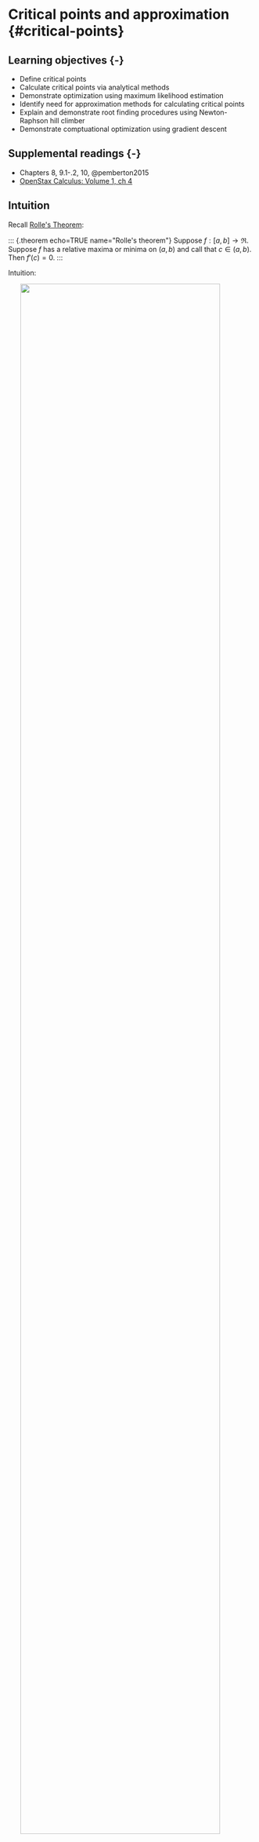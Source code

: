 # Critical points and approximation {#critical-points}



## Learning objectives {-}

* Define critical points
* Calculate critical points via analytical methods
* Demonstrate optimization using maximum likelihood estimation
* Identify need for approximation methods for calculating critical points
* Explain and demonstrate root finding procedures using Newton-Raphson hill climber
* Demonstrate comptuational optimization using gradient descent

## Supplemental readings {-}

* Chapters 8, 9.1-.2, 10, @pemberton2015
* [OpenStax Calculus: Volume 1, ch 4](https://openstax.org/details/books/calculus-volume-1)

## Intuition

Recall [Rolle's Theorem](sequences-derivatives.html#relative-maxima-minima-and-derivatives):

::: {.theorem echo=TRUE name="Rolle's theorem"}
Suppose $f:[a, b] \rightarrow \Re$.  Suppose $f$ has a relative maxima or minima on $(a,b)$ and call that $c \in (a, b)$.  Then $f'(c) = 0$.
:::

Intuition:

<img src="03-critical-points_files/figure-html/rolles-theorem-1.png" width="90%" style="display: block; margin: auto;" />

Rolle's theorem guarantee's that, at some point, $f^{'}(x) = 0$. Think about the intuition given this theorem. What happens as we approach from the left? What happens as we approach from the right?

## Higher order derivatives

The first derivative is applying the definition of derivatives on the function, and it can be expressed as

$$f'(x),  ~~ y',  ~~ \frac{d}{dx}f(x), ~~ \frac{dy}{dx}$$

We can keep applying the differentiation process to functions that are themselves derivatives.  The derivative of $f'(x)$ with respect to $x$, would then be $$f''(x)=\lim\limits_{h\to 0}\frac{f'(x+h)-f'(x)}{h}$$ and we can therefore call it the __Second derivative:__ 

$$f''(x), ~~ y'', ~~ \frac{d^2}{dx^2}f(x), ~~ \frac{d^2y}{dx^2}$$

Similarly, the derivative of $f''(x)$ would be called the third derivative and is denoted $f'''(x)$. And by extension, the __nth derivative__  is expressed as  $\frac{d^n}{dx^n}f(x)$, $\frac{d^ny}{dx^n}$.

$$
\begin{aligned}
f(x) &=x^3\\
f^{\prime}(x) &=3x^2\\
f^{\prime\prime}(x) &=6x \\
f^{\prime\prime\prime}(x) &=6\\
f^{\prime\prime\prime\prime}(x) &=0\\
\end{aligned}
$$

Earlier, we said that [if a function is differentiable at a given point, then it must be continuous](sequences-derivatives.html#continuity-and-derivatives). Further, if $f'(x)$ is itself continuous, then $f(x)$ is called **continuously differentiable**. All of this matters because many of our findings about optimization rely on differentiation, and so we want our function to be differentiable in as many layers.  A function that is continuously differentiable infinitely is called **smooth**. Some examples include:

$$
\begin{aligned}
f(x) &= x^2 \\
f(x) &= e^x
\end{aligned}
$$

## Critical points

One important purpose of derivatives is to find **critical points** along a function. Critical points are points on the domain of a function where the function is either not differentiable or the derivative is equal to zero.

### Inflection point

For a given function $y = f(x)$, a point $(x^∗, y^∗)$ is called an **inflection point** if the second derivative immediately on one side of the point is signed oppositely to the second derivative immediately on the other side. Graphically, this occurs if the tangent line switches sides of the function at the inflection point.

<img src="03-critical-points_files/figure-html/inflect-1.png" width="90%" style="display: block; margin: auto;" />

### Concavity

* **Concave up **(convex) - for a segment of a function, every possible **chord** (line segment connecting points along $f(x)$) is above the function
* **Concave down** (concave) - for a segment of a function, every possible chord is below the function

This can be verified both graphically and analytically using the second derivative. Where a function is twice differentiable and concave over some area, then the function is concave down where $f''(x) < 0$ and concave up where $f''(x) > 0$.

<img src="03-critical-points_files/figure-html/concave-1.png" width="90%" style="display: block; margin: auto;" />

Some functions are **strictly concave up** or **concave down** if the second derivative is constantly signed over the entire domain of $x$.

##### Exponential function (concave up)

<img src="03-critical-points_files/figure-html/strict-e-1.png" width="90%" style="display: block; margin: auto;" />

$$
\begin{aligned}
f(x) & =  e^{x} \\
f^{'}(x) & =  e^{x} \\
f^{''}(x) & =  e^{x} 
\end{aligned}
$$

##### Natural log (concave down)

<img src="03-critical-points_files/figure-html/strict-log-1.png" width="90%" style="display: block; margin: auto;" />

$$
\begin{aligned}
f(x) & =  \log(x) \\
f^{'}(x) & =  \frac{1}{x} \\
f^{''}(x) & =  -\frac{1}{x^2}
\end{aligned}
$$

## Extrema

**Extreme values** are values of a function that are either the maximum or minimum value.

::: {.theorem echo=TRUE name="Extreme value theorem"}
Suppose $f:[a, b] \rightarrow \Re$. There exists numbers $c$ and $d$ in $[a, b]$ such that $f(c) \ge f(x) \ge f(d)\quad\forall x\in [a,b]$. That is, $f$ must attain a maximum and a minimum, each at least once.

:::


These values can be locally or (potentially) globally across the entire domain of $f$.

### Minimum and maximum on the interval $[0,5]$ are located at the endpoints

<img src="03-critical-points_files/figure-html/endpoints-1.png" width="90%" style="display: block; margin: auto;" />

### Global maximum is located at $x=0$

<img src="03-critical-points_files/figure-html/max-middle-1.png" width="90%" style="display: block; margin: auto;" />

### Global minimum is located at $x= - \frac{9}{2}$

<img src="03-critical-points_files/figure-html/min-middle-1.png" width="90%" style="display: block; margin: auto;" />

### A bunch of local minima and maxima

<img src="03-critical-points_files/figure-html/local-all-1.png" width="90%" style="display: block; margin: auto;" />

### $x=0$ is an inflection point that is neither a minimum nor a maximum ($f''(x) = 0$)

Also known as a **saddle point**.

<img src="03-critical-points_files/figure-html/inflection-point-1.png" width="90%" style="display: block; margin: auto;" />

## Framework for analytical optimization

Here we see how critical points can be used to find extrema and saddle points.

1. Find $f'(x)$
1. Set $f'(x)=0$ and solve for $x$. Call all $x_0$ such that $f'(x_0)=0$ **critical values**
1. Find $f''(x)$. Evaluate at each $x_0$
    * If $f''(x) > 0$, concave up, and therefore a local minimum
    * If $f''(x) < 0$, concave down, and therefore a local maximum
    * If it's the global maximum/minimum, it will produce the largest/smallest value for $f(x)$
    * On a closed range along the domain, check the endpoints as well

### Example: $f(x) = -x^2$,  $x \in [-3, 3]$

<img src="03-critical-points_files/figure-html/ex-1-1.png" width="90%" style="display: block; margin: auto;" />

#### Critical Value

$$
\begin{eqnarray}
f'(x) & = & - 2 x  \\
0 & = & - 2 x^{*}  \\
x^{*} & = & 0 
\end{eqnarray}
$$

#### Second Derivative

$$
\begin{eqnarray}
f^{'}(x) & = & - 2x  \\
f^{''}(x)  & = & - 2  
\end{eqnarray}
$$

* $f^{''}(x)< 0$, local maximum

### Example: $f(x) = x^3$, $x \in [-3, 3]$

<img src="03-critical-points_files/figure-html/ex-2-1.png" width="90%" style="display: block; margin: auto;" />

#### Critical Value

$$
\begin{eqnarray}
f'(x) & = & 3 x^2  \\
0 & = & 3 (x^{*})^2  \\
x^{*} & = & 0 
\end{eqnarray}
$$

#### Second Derivative

$$
\begin{eqnarray}
f^{''}(x) & = & 6x  \\
f^{''}(0)  & = & 0
\end{eqnarray}
$$

* Neither a minimum nor a maximum, it is a **saddle point**

### Example: spatial model

A large literature in Congress supposes legislators and policies can be situated in a **policy space**. Suppose legislator $i$ and policies $x, i \in \Re$. Define legislator $i$'s utility as, $U:\Re \rightarrow \Re$,

$$
\begin{aligned}
U_{i} (x) & = - (x - \mu)^{2} \\ 
U_{i}(x) & = - x^2 +  2 x \mu  - \mu^2
\end{aligned}
$$

What is $i$'s optimal policy over the range $x \in [\mu- 2, \mu + 2]$?

#### First derivative

$$
\begin{aligned}
U_{i}^{'} (x) & = -2 (x - \mu) \\
0 & = -2x^{*} + 2 \mu \\ 
x^{*} & = \mu
\end{aligned}
$$

#### Second derivative test

$$U^{''}_{i}(x) = -2 <0 \rightarrow \text{Concave Down}$$

We call $\mu$ legislator $i$'s **ideal point**

$$
\begin{aligned}
U_{i}(\mu) & = - (\mu - \mu)^2 = 0  \\
U_{i}(\mu - 2) & = - (\mu - 2 - \mu)^2 = -4  \\
U_{i} (\mu + 2) & = - (\mu + 2 - \mu)^2 = -4  
\end{aligned}
$$

The legislator maximizes her utility at $\mu$.

### Example: Maximum likelihood estimation

A **likelihood function** is a function for calculating the parameters of a statistical model, given specific observed data. As we'll see in a few days, likelihood is related to, but not the same as, probability. Under frequentist inference:

* Probability is the plausibility of a random outcome occurring, given a model parameter value
* Likelihood is the plausibility of a model parameter(s) value, given specific observed value

Generally in these problems the data is known but the parameters are unknown. In order to estimate the best values for the parameters, we can use optimization to **maximize** the function to find the values for the function located at the global maximum of the likelihood function.

Here is an example likelihood function. We want to find the **maximum likelihood estimate** for the function:^[Note that this is the likelihood function for a normal distribution with the variance parameter held constant. This allows us to eliminate the variance parameter from the equation and simplify the procedure. This process would work with both parameters, if we were doing partial derivatives and finding them simultaneously. [We'll revisit this soon.](multivariable-differentiation.html#maximum-likelihood-estimation-for-a-normal-distribution)]

$$
\begin{aligned}
f(\mu) & = \prod_{i=1}^{N} \exp( \frac{-(Y_{i} - \mu)^2}{ 2}) \\
& = \exp(- \frac{(Y_{1} - \mu)^2}{ 2}) \times \ldots \times \exp(- \frac{(Y_{N} - \mu)^2}{ 2}) \\
& = \exp( - \frac{\sum_{i=1}^{N} (Y_{i} - \mu)^2} {2})
\end{aligned}
$$

\BeginKnitrBlock{rmdnote}<div class="rmdnote">$$\exp(x) \equiv e^{x}$$
  
$\exp()$ is a more compact notation used commonly when the exponent is a fractional value.</div>\EndKnitrBlock{rmdnote}

\BeginKnitrBlock{rmdnote}<div class="rmdnote">* $\prod_{i=1}^{N}$ is the product over all observations.
* We can rewrite the function as the sum $\sum_{i=1}^{N} (Y_{i} - \mu)^2$ because of the multiplicative exponents rule.</div>\EndKnitrBlock{rmdnote}

This value will be very very very small (exponentiation to a negative exponent). Trying to find the maximum when $f(\mu)$ only has very slight changes across different values of $\mu$ is extremely difficult. However, suppose $f:\Re \rightarrow (0, \infty)$. If $x_{0}$ maximizes $f$, then $x_{0}$ maximizes $\log(f(x))$. That is, we don't need the exact value of the likelihood function, just the value for $\mu$ where it is maximized. That value $\mu^{*}$ will be the same for either function, so instead of maximizing the likelihood **we'll maximize the log-likelihood**.

$$
\begin{aligned}
\log f(\mu) & = \log \left( \exp( - \frac{\sum_{i=1}^{N} (Y_{i} - \mu)^2} {2}) \right)  \\
& = - \frac{\sum_{i=1}^{N} (Y_{i} - \mu)^2} {2} \\
	& = -\frac{1}{2} \left(\sum_{i=1}^{N} Y_{i}^2 - 2\mu \sum_{i=1}^{N} Y_{i} + N\times\mu^2 \right) \\
\frac{ \partial \log f(\mu) }{ \partial \mu } & = 		-\frac{1}{2} \left( - 2\sum_{i=1}^{N} Y_{i} + 2 N \mu \right) 
\end{aligned}
$$

* $\log{e^{f(x)}} = f(x)$
* Expand terms in the summation, then separate into separate terms
    * $\sum_{i = 1}^N \mu^1 = N \times \mu^2$
* Calculate the derivative
    * $\sum_{i=1}^{N} Y_{i}^2$ is a constant with respect to $\mu$ and drops out

$$
\begin{aligned}
0 & = -\frac{1}{2} \left( - 2 \sum_{i=1}^{N} Y_{i} + 2 N \mu^{*} \right) \\
0 & = \sum_{i=1}^{N} Y_{i} - N \mu^{*}  \\
N \mu^{*}  & =  \sum_{i=1}^{N}Y_{i} \\
\mu^{*} & = \frac{\sum_{i=1}^{N}Y_{i}}{N} \\
\mu^{*} & = \bar{Y}
\end{aligned}
$$

Apply the second derivative test:

$$
\begin{aligned}
f^{'}(\mu ) & = -\frac{1}{2} \left( - 2\sum_{i=1}^{N} Y_{i} + 2 N \mu \right) \\
f^{'}(\mu ) & = \sum_{i=1}^{N} Y_{i} - N \mu \\
f^{''}(\mu ) & = -N 
\end{aligned}
$$

$-N<0$, so the function is concave down at this point and therefore it is a **maximum**. The arithmetic mean of $Y$ is the maximum likelihood estimator for the variable.

## Computational optimization procedures

Analytic approaches can be difficult or impossible for most applications in the social sciences. Computational approaches simplify the problem through various forms of approximations. Different algorithms are available with benefits/drawbacks. Some examples include:

* Newton-Raphson - expensive
* Grid search - tedious
* Gradient descent - parallelizable

### Newton-Raphson root finding

**Roots** are values of the function $f(x)$ where $f(x) = 0$, where the function crosses the $x$-axis. Root solving is necessary to optimize a function since we first have to calculate the first derivative $f'(x)$, set it equal to 0, and solve for $x^{*}$.

However, this is not always a realistic method or easy to compute value. Instead, we can use general iterative procedures to **approximate** $x^{*}$, with decent reliability. **Newton's method** (also called **Newton-Raphson** or a **Newton-Raphson hill climber**) is one such procedure that relies on **Taylor series expansion** to iterate over a series of possible $x^{*}$ values until converging on the final estimate.

#### Tangent lines

Solving for $f(x) = 0$ can be challenging when $f(x)$ is a non-linear function. However, solving for $x$ when $f(x)$ is linear is relatively easy. If we can approximate the function $f(x)$ using linear functions, the problem becomes less difficult.

To start, we define the **tangent** at a point as the line through that point whose slope is the slope of the curve.

<img src="03-critical-points_files/figure-html/tangent-1.png" width="90%" style="display: block; margin: auto;" />

<img src="03-critical-points_files/figure-html/tangent-anim-1.gif" width="90%" style="display: block; margin: auto;" />

The formula for a tangent line at $x_0$ is:

$$g(x) = f^{'}(x_{0}) (x - x_{0} ) + f(x_{0})$$

We'll use the formula for a tangent line to generate updates.

#### Newton-Raphson method

Suppose we have some initial guess $x_{0}$. We're going to approximate $f(x)$ with the tangent line to generate a new guess:

$$
\begin{aligned}
g(x) & = f^{'}(x_{0})(x - x_{0} ) + f(x_{0} ) \\
0 & = f^{'}(x_{0}) (x_{1} - x_{0}) + f(x_{0} ) \\
x_{1} & =  x_{0} - \frac{f(x_{0}) }{f^{'}(x_{0})}
\end{aligned}
$$

The procedure is algorithmic and iterative because our initial guess for $x_1$ will not be optimal. However, we can use the same procedure multiple times substituting the new value for $x_1$ into the function as $x_0$ and updating $x_1$. Repeat this step sufficiently until $f(x_{j+1})$ is sufficiently close to zero, then stop.

#### Example: $y = -x^2$

Let's learn Newton's method using some arbitrary function. The only requirement we want to impose is that this function has to be twice differentiable (you will soon notice why). Say we want to optimize the following arbitrary function:

$$y = -x^2$$

The first derivative of this function is $\frac{\partial y}{\partial x} = -2x$.

The second derivative is $\frac{\partial^2 y}{\partial x^2} = -2$

This function looks like this:

<img src="03-critical-points_files/figure-html/base-plot-1.png" width="90%" style="display: block; margin: auto;" />

We want to use Newton-Raphson to find the critical point:

<img src="03-critical-points_files/figure-html/optims-1.png" width="90%" style="display: block; margin: auto;" />

##### Implementing Newton-Raphson

Recall that given a starting value $x_0$, we determine the next guess of the optimum of our function $f(x)$ using the following equation:

$$x_1 = x_0 - \frac{f'(x_0)}{f''(x_0)}$$

\BeginKnitrBlock{rmdnote}<div class="rmdnote">Here the base function is $f'(x_0)$ because we want to solve for the roots of $f'(x)$.</div>\EndKnitrBlock{rmdnote}

Or, more generally, for the $(n+1)^{th}$ guess, use

$$x_{n+1} = x_n - \frac{f'(x_n)}{f''(x_n)}$$

Given our function, 

$$x_{n+1} = x_n - \frac{-2x}{-2}$$

We want to continue looking for new guesses till the difference between a guess and the previous one is sufficiently small. For example, say we want to stick to a guess $x_n$ if $\mid x_n - x_{n-1} \mid < 0.0001$.





Let's find the maximum of our function. Let's start with a relatively high guess of $x_0 = 3$:

<img src="03-critical-points_files/figure-html/first-func-first-guess-1.gif" width="90%" style="display: block; margin: auto;" />

This gives us the maximum. If we plug it into the second derivative, we see that the value $-2$ is a local maximum because the second derivative evaluated at this point is negative. Moreover, we find that the first derivative evaluated at this point ($-2$) is (very close to) zero.

#### Example: $y = x^3 + 2x^2 - 3x + 4$

Now let's consider the function

$$y = x^3 + 2x^2 - 3x + 4$$

The first derivative of this function is $\frac{\partial y}{\partial x} =  3x^2 + 4x - 3$.

The second derivative is $\frac{\partial^2 y}{\partial x^2} = 6x + 4$

This function looks like this:

<img src="03-critical-points_files/figure-html/base-plot-two-points-1.png" width="90%" style="display: block; margin: auto;" />

We want to use Newton-Raphson to find the following two points (optima):

<img src="03-critical-points_files/figure-html/optims-two-points-1.png" width="90%" style="display: block; margin: auto;" />

Given our function, 

$$x_{n+1} = x_n - \frac{3x_n^2 + 4x_n - 3}{6x_n + 4}$$

Let's start with an initial guess $x_0 = 10$:



<img src="03-critical-points_files/figure-html/second-func-first-guess-1.gif" width="90%" style="display: block; margin: auto;" />

This gives us the first point: $x \approx 0.535$. If we plug it into the second derivative, we see that the value is a local minimum because the second derivative evaluated at this point is positive ($7.211$). Moreover, we find that the first derivative evaluated at this point ($4.441\times 10^{-16}$) is (very close to) zero.

However this function also has a second critical value: a local maximum. Let's try to find the second optimum by plugging a negative value ($x_0 = -10$) into our Newton-Raphson function:

<img src="03-critical-points_files/figure-html/second-func-second-guess-1.gif" width="90%" style="display: block; margin: auto;" />

Again, we can plug in this point into second derivative to confirm that this is a local maximum ($-15.706$).

The key point here is that Newton-Raphson is not guaranteed to find a global minimum/maximum, nor is it even guaranteed to find a specific critical point. When you use this procedure, you should initialize the algorithm with several different $x_0$ to verify if they converge on the same or differing answers.

### Grid search

A **grid search** is an exhaustive search algorithm for maximizing/minimizing a function. It works by defining a specified set of $x_i$, calculating $f(x_i)$, and comparing all the resulting values to determine which is largest/smallest.

Consider again the function

$$y = -x^2$$

We can evaluate the function for all $x \in \{ -2, -1.99, -1.98, \ldots, 1.98, 1.99, 2 \}$ and determine which $x_i$ generates the largest value.

<img src="03-critical-points_files/figure-html/grid-search-1.gif" width="90%" style="display: block; margin: auto;" />

For a simple example such as this, the method works reasonably well. However it is also computationally inefficient as you have to calculate $f(x)$ for all reasonable values of $x$. If you do not have a reasonable starting point for your search, you have to search over an extremely large range of values. For this reason, grid searches -- while simple -- also tend to be disfavored.

### Gradient descent

Let's start with the function^[Source: http://ethen8181.github.io/machine-learning/linear_regression/linear_regession.html]

$$f(x) = 1.2 x^2 - 4.8 x + 8$$

<img src="03-critical-points_files/figure-html/grad-ex-1.png" width="90%" style="display: block; margin: auto;" />

We could solve this analytically:

$$
\begin{aligned}
f'(x) &= 2.4x - 4.8 \\
0 &= 2.4x - 4.8 \\
4.8 &= 2.4x \\
x &= 2
\end{aligned}
$$

According to the second derivative test,

$$
\begin{aligned}
f''(x) &= 2.4 \\
f''(2) &= 2.4
\end{aligned}
$$

$f''(2) > 0$, so $x=2$ is a minimum. This is easy if the function is simple. If the function is complicated, we can use a technique called **gradient descent**.

$$
x_1 = x_0 - \alpha f'(x_0)
$$

* $f'(x)$ - first derivative (gradient) of the function
* $\alpha$ - learning rate (set manually)

Like Newton's method, gradient descent is an iterative algorithm. You repeat the process until the algorithm converges on a stable solution. Unlike Newton's method, the rate of learning is controlled by the first derivative and the learning rate, not the second derivative $f''(x)$.

Imagine gradient descent as when you're at the top of a mountain and you want to get down to the very bottom, you have to choose two things. First the direction you wish to descend and second the size of the steps you wish to take. After choosing both of these things, you will keep on taking that step size and that direction until you reach the bottom.

$\alpha$ corresponds to the size of the steps you wish to take and $f'(x)$ gives you the direction that you should take for your given formula. Note that in order for the formula to start calculating you will have to assign an initial value for $x$.





<img src="03-critical-points_files/figure-html/grad-descent-learn-rate-6-1.gif" width="90%" style="display: block; margin: auto;" />

Compare this same function using gradient descent and a learning rate of $\alpha = 0.1$:

<img src="03-critical-points_files/figure-html/grad-descent-learn-rate-2-1.gif" width="90%" style="display: block; margin: auto;" />

The algorithm converges more slowly the smaller the learning rate. In many contexts, you will use a different learning rate. A learning rate that is too high can cause the algorithm to converge too quickly to a suboptimal solution (such as a local minima as opposed to a global minima), whereas a learning rate that is too small can cause the process to get stuck. Consider the example below with a higher learning rate:

<img src="03-critical-points_files/figure-html/grad-descent-learn-rate-wrong-1.gif" width="90%" style="display: block; margin: auto;" />




